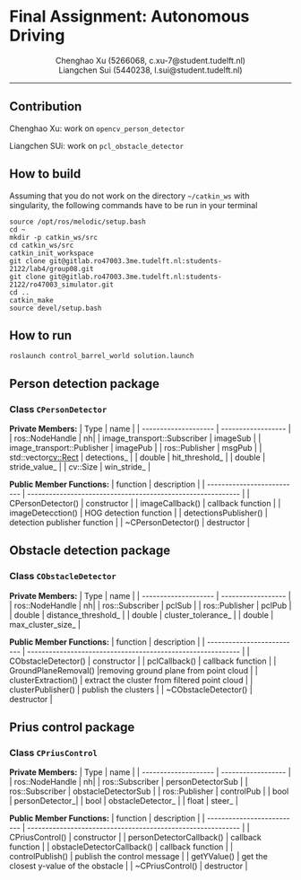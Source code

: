 # Final Assignment: Autonomous Driving
<center> Chenghao Xu (5266068, c.xu-7@student.tudelft.nl) </center>
<center> Liangchen Sui (5440238, l.sui@student.tudelft.nl) </center>

***
## Contribution
Chenghao Xu:  work on `opencv_person_detector`

Liangchen SUi: work on `pcl_obstacle_detector`
## How to build
Assuming that you do not work on the directory `~/catkin_ws` with singularity, the following commands have to be run in your terminal
```shell
source /opt/ros/melodic/setup.bash
cd ~
mkdir -p catkin_ws/src
cd catkin_ws/src
catkin_init_workspace
git clone git@gitlab.ro47003.3me.tudelft.nl:students-2122/lab4/group08.git
git clone git@gitlab.ro47003.3me.tudelft.nl:students-2122/ro47003_simulator.git
cd ..
catkin_make
source devel/setup.bash
```

## How to run
```
roslaunch control_barrel_world solution.launch
```


## Person detection package
###  **Class `CPersonDetector`**

**Private Members:**
| Type | name |
| -------------------- | ------------------ |
| ros::NodeHandle | nh|
| image_transport::Subscriber | imageSub |
| image_transport::Publisher | imagePub |
| ros::Publisher | msgPub |
| std::vector<cv::Rect> | detections_ |
| double | hit_threshold_ |
| double | stride_value_ |
| cv::Size | win_stride_ |


**Public Member Functions:**
| function | description |
| -------------------------- | ----------------------------------------------------------- |
| CPersonDetector() |  constructor |
| imageCallback() | callback function |
| imageDetecction() | HOG detection function |
| detectionsPublisher() | detection publisher function |
| ~CPersonDetector()  | destructor |

## Obstacle detection package
###  **Class `CObstacleDetector`**
**Private Members:**
| Type | name |
| -------------------- | ------------------ |
| ros::NodeHandle | nh|
| ros::Subscriber | pclSub |
| ros::Publisher | pclPub |
| double | distance_threshold_ |
| double | cluster_tolerance_ |
| double | max_cluster_size_ |


**Public Member Functions:**
| function | description |
| -------------------------- | ----------------------------------------------------------- |
| CObstacleDetector() |  constructor |
| pclCallback() | callback function |
| GroundPlaneRemoval() |removing ground plane from point cloud |
| clusterExtraction() | extract the cluster from filtered point cloud |
| clusterPublisher() | publish the clusters |
| ~CObstacleDetector()  | destructor |



## Prius control package
###  **Class `CPriusControl`**
**Private Members:**
| Type | name |
| -------------------- | ------------------ |
| ros::NodeHandle | nh|
| ros::Subscriber | personDetectorSub |
| ros::Subscriber | obstacleDetectorSub |
| ros::Publisher | controlPub |
| bool | personDetector_|
| bool | obstacleDetector_ |
| float | steer_ |


**Public Member Functions:**
| function | description |
| -------------------------- | ----------------------------------------------------------- |
| CPriusControl() |  constructor |
| personDetectorCallback() | callback function |
| obstacleDetectorCallback() | callback function |
| controlPublish() | publish the control message |
| getYValue() | get the closest y-value of the obstacle |
| ~CPriusControl()  | destructor |
